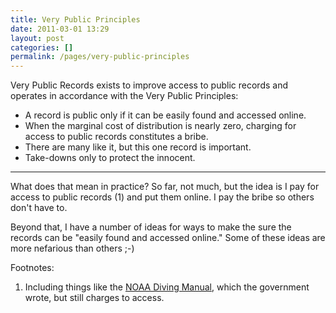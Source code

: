 ```yaml
---
title: Very Public Principles
date: 2011-03-01 13:29
layout: post
categories: []
permalink: /pages/very-public-principles
---
```

Very Public Records exists to improve access to public records and operates in accordance with the Very Public Principles:

* A record is public only if it can be easily found and accessed online.
* When the marginal cost of distribution is nearly zero, charging for access to public records constitutes a bribe.
* There are many like it, but this one record is important.
* Take-downs only to protect the innocent.
------------------
What does that mean in practice? So far, not much, but the idea is I pay for access to public records (1) and put them online. I pay the bribe so others don't have to. 

Beyond that, I have a number of ideas for ways to make the sure the records can be "easily found and accessed online." Some of these ideas are more nefarious than others ;-)

Footnotes:

1. Including things like the [NOAA Diving Manual](http://www.verypublicrecords.com/the-noaa-diving-manual-free-and-in-the-public/), which the government wrote, but still charges to access. 